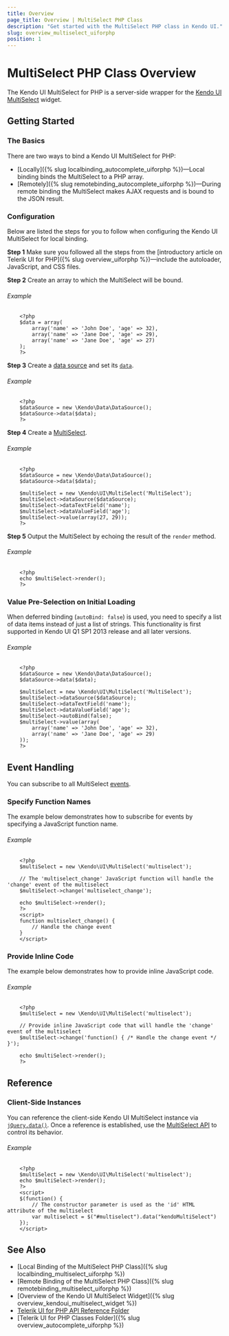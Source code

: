 ```yaml
---
title: Overview
page_title: Overview | MultiSelect PHP Class
description: "Get started with the MultiSelect PHP class in Kendo UI."
slug: overview_multiselect_uiforphp
position: 1
---
```


# MultiSelect PHP Class Overview

The Kendo UI MultiSelect for PHP is a server-side wrapper for the [Kendo UI MultiSelect](/api/javascript/ui/multiselect) widget.

## Getting Started

### The Basics

There are two ways to bind a Kendo UI MultiSelect for PHP:

* [Locally]({% slug localbinding_autocomplete_uiforphp %})&mdash;Local binding binds the MultiSelect to a PHP array.
* [Remotely]({% slug remotebinding_autocomplete_uiforphp %})&mdash;During remote binding the MultiSelect makes AJAX requests and is bound to the JSON result.

### Configuration

Below are listed the steps for you to follow when configuring the Kendo UI MultiSelect for local binding.

**Step 1** Make sure you followed all the steps from the [introductory article on Telerik UI for PHP]({% slug overview_uiforphp %})&mdash;include the autoloader, JavaScript, and CSS files.

**Step 2** Create an array to which the MultiSelect will be bound.

###### Example

        <?php
        $data = array(
            array('name' => 'John Doe', 'age' => 32),
            array('name' => 'Jane Doe', 'age' => 29),
            array('name' => 'Jane Doe', 'age' => 27)
        );
        ?>

**Step 3** Create a [data source](/api/php/Kendo/Data/DataSource) and set its [`data`](/api/php/Kendo/Data/DataSource#data).

###### Example

        <?php
        $dataSource = new \Kendo\Data\DataSource();
        $dataSource->data($data);
        ?>

**Step 4** Create a [MultiSelect](/api/php/Kendo/UI/MultiSelect).

###### Example

        <?php
        $dataSource = new \Kendo\Data\DataSource();
        $dataSource->data($data);

        $multiSelect = new \Kendo\UI\MultiSelect('MultiSelect');
        $multiSelect->dataSource($dataSource);
        $multiSelect->dataTextField('name');
        $multiSelect->dataValueField('age');
        $multiSelect->value(array(27, 29));
        ?>

**Step 5** Output the MultiSelect by echoing the result of the `render` method.

###### Example

        <?php
        echo $multiSelect->render();
        ?>

### Value Pre-Selection on Initial Loading

When deferred binding (`autoBind: false`) is used, you need to specify a list of data items instead of just a list of strings. This functionality is first supported in Kendo UI Q1 SP1 2013 release and all later versions.

###### Example

        <?php
        $dataSource = new \Kendo\Data\DataSource();
        $dataSource->data($data);

        $multiSelect = new \Kendo\UI\MultiSelect('MultiSelect');
        $multiSelect->dataSource($dataSource);
        $multiSelect->dataTextField('name');
        $multiSelect->dataValueField('age');
        $multiSelect->autoBind(false);
        $multiSelect->value(array(
            array('name' => 'John Doe', 'age' => 32),
            array('name' => 'Jane Doe', 'age' => 29)
        ));
        ?>

## Event Handling

You can subscribe to all MultiSelect [events](/api/javascript/ui/autocomplete#events).

### Specify Function Names

The example below demonstrates how to subscribe for events by specifying a JavaScript function name.

###### Example

        <?php
        $multiSelect = new \Kendo\UI\MultiSelect('multiselect');

        // The 'multiselect_change' JavaScript function will handle the 'change' event of the multiselect
        $multiSelect->change('multiselect_change');

        echo $multiSelect->render();
        ?>
        <script>
        function multiselect_change() {
            // Handle the change event
        }
        </script>

### Provide Inline Code

The example below demonstrates how to provide inline JavaScript code.

###### Example

        <?php
        $multiSelect = new \Kendo\UI\MultiSelect('multiselect');

        // Provide inline JavaScript code that will handle the 'change' event of the multiselect
        $multiSelect->change('function() { /* Handle the change event */ }');

        echo $multiSelect->render();
        ?>

<!--*-->
## Reference

### Client-Side Instances

You can reference the client-side Kendo UI MultiSelect instance via [`jQuery.data()`](http://api.jquery.com/jQuery.data/). Once a reference is established, use the [MultiSelect API](/api/javascript/ui/multiselect#methods) to control its behavior.

###### Example

        <?php
        $multiSelect = new \Kendo\UI\MultiSelect('multiselect');
        echo $multiSelect->render();
        ?>
        <script>
        $(function() {
            // The constructor parameter is used as the 'id' HTML attribute of the multiselect
            var multiselect = $("#multiselect").data("kendoMultiSelect")
        });
        </script>

## See Also


* [Local Binding of the MultiSelect PHP Class]({% slug localbinding_multiselect_uiforphp %})
* [Remote Binding of the MultiSelect PHP Class]({% slug remotebinding_multiselect_uiforphp %})
* [Overview of the Kendo UI MultiSelect Widget]({% slug overview_kendoui_multiselect_widget %})
* [Telerik UI for PHP API Reference Folder](/api/php/Kendo/UI/AutoComplete)
* [Telerik UI for PHP Classes Folder]({% slug overview_autocomplete_uiforphp %})
